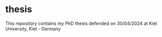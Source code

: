 # thesis
This repository contains my PhD thesis defended on 30/04/2024 at Kiel University, Kiel - Germany

